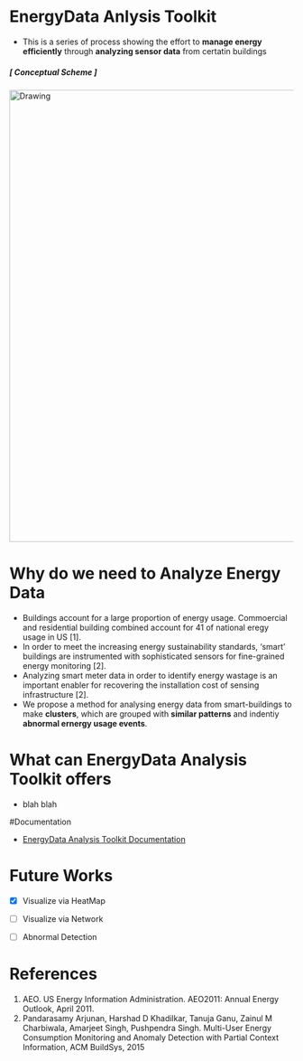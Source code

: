 # EnergyData Anlysis Toolkit

* This is a series of process showing the effort to **manage energy efficiently** through **analyzing sensor data** from certatin buildings  

 
##### [ Conceptual Scheme ]
 <img src="https://raw.githubusercontent.com/jhyun0919/EnergyData_jhyun/master/docs/images/%EC%8A%A4%ED%81%AC%EB%A6%B0%EC%83%B7%202016-06-01%20%EC%98%A4%ED%9B%84%204.58.48.jpg" alt="Drawing" style="width: 800px;"/>
 

 
 
# Why do we need to Analyze Energy Data

* Buildings account for a large proportion of energy usage. Commoercial and residential building combined account for 41 of national eregy usage in US [1].
* In order to meet the increasing energy sustainability standards, ‘smart’ buildings are instrumented with sophisticated sensors for fine-grained energy monitoring [2].
* Analyzing smart meter data in order to identify energy wastage is an important enabler for recovering the installation cost of sensing infrastructure [2].
* We propose a method for analysing energy data from smart-buildings to make **clusters**, which are grouped with **similar patterns** and indentiy **abnormal ernergy usage events**.


# What can EnergyData Analysis Toolkit offers

* blah blah




#Documentation

* [EnergyData Analysis Toolkit Documentation](https://github.com/jhyun0919/EnergyData_jhyun/tree/master/docs)




# Future Works

- [X] Visualize via HeatMap  
- [ ] Visualize via Network  
- [ ] Abnormal Detection  
 

# References
 1. AEO. US Energy Information Administration. AEO2011: Annual Energy Outlook, April 2011.
 2. Pandarasamy Arjunan, Harshad D Khadilkar, Tanuja Ganu, Zainul M Charbiwala, Amarjeet Singh, Pushpendra Singh. Multi-User Energy Consumption Monitoring and Anomaly Detection with Partial Context Information, ACM BuildSys, 2015



